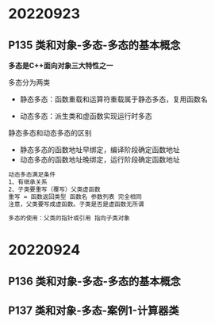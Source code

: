 # 20220923

## P135 类和对象-多态-多态的基本概念

**多态是C++面向对象三大特性之一**

多态分为两类

- 静态多态：函数重载和运算符重载属于静态多态，复用函数名

- 动态多态：派生类和虚函数实现运行时多态

  

静态多态和动态多态的区别

- 静态多态的函数地址早绑定，编译阶段确定函数地址
- 动态多态的函数地址晚绑定，运行阶段确定函数地址

```bash
动态多态满足条件
1、有继承关系
2、子类要重写（覆写）父类虚函数
重写 = 函数返回类型 函数名 参数列表 完全相同
注意，父类要写成虚函数。子类是否是虚函数无所谓

多态的使用：父类的指针或引用 指向子类对象

```

# 20220924

## P136 类和对象-多态-多态的基本概念

## P137 类和对象-多态-案例1-计算器类